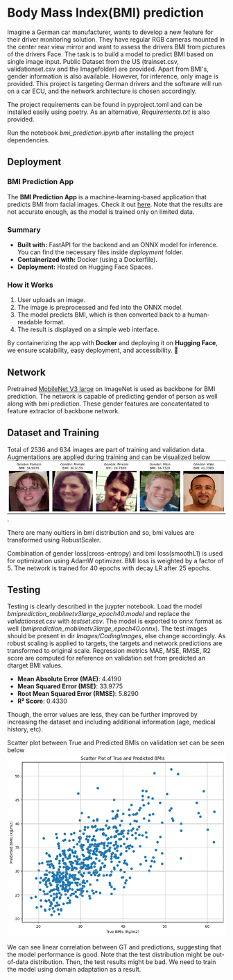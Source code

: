 # Body Mass Index(BMI) prediction
Imagine a German car manufacturer, wants to develop a new feature for their driver monitoring solution. They have regular RGB cameras mounted in the center rear view mirror and want to assess the drivers BMI from pictures of the drivers Face. The task is to build a model to predict BMI based on single image input. Public Dataset from the US (trainset.csv, validationset.csv and the Imagefolder) are provided. Apart from BMI's, gender information is also available. However, for inference, only image is provided. This project is targeting German drivers and the software will run on a car ECU, and the network architecture is chosen accordingly.

The project requirements can be found in pyproject.toml and can be installed easily using poetry. As an alternative, _Requirements.txt_ is also provided. 

Run the notebook _bmi_prediction.ipynb_ after installing the project dependencies.

## Deployment

### BMI Prediction App  

The **BMI Prediction App** is a machine-learning-based application that predicts BMI from facial images. Check it out [here](https://huggingface.co/spaces/Madhan18/bmi-predictor). Note that the results are not accurate enough, as the model is trained only on limited data.

### Summary  
- **Built with:** FastAPI for the backend and an ONNX model for inference. You can find the necessary files inside _deployment_ folder.
- **Containerized with:** Docker (using a Dockerfile).
- **Deployment:** Hosted on Hugging Face Spaces.

### How it Works  
1. User uploads an image.
2. The image is preprocessed and fed into the ONNX model.
3. The model predicts BMI, which is then converted back to a human-readable format.
4. The result is displayed on a simple web interface.

By containerizing the app with **Docker** and deploying it on **Hugging Face**, we ensure scalability, easy deployment, and accessibility. 🚀


## Network
Pretrained [MobileNet V3 large](https://arxiv.org/abs/1905.02244) on ImageNet is used as backbone for BMI prediction. The network is capable of predicting gender of person as well along with bmi prediction. These gender features are concatentated to feature extractor of backbone network.

## Dataset and Training
Total of 2536 and 634 images are part of training and validation data. Augmentations are applied during training and can be visualized below ![train_vis](training_data_vis.png).

There are many oultiers in bmi distribution and so, bmi values are transformed using RobustScaler.

Combination of gender loss(cross-entropy) and bmi loss(smoothL1) is used for optimization using AdamW optimizer. BMI loss is weighted by a factor of 5. The network is trained for 40 epochs with decay LR after 25 epochs.

## Testing
Testing is clearly described in the juypter notebook. Load the model _bmiprediction_mobilnetv3large_epoch40.model_ and replace the _validationset.csv_ with _testset.csv_. The model is exported to onnx format as well (_bmiprediction_mobilnetv3large_epoch40.onnx_). The test images should be present in dir _Images/CodingImages_, else change accordingly. As robust scaling is applied to targets, the targets and network predictions are transformed to original scale. Regression metrics MAE, MSE, RMSE, R2 score are computed for reference on validation set from predicted an dtarget BMI values.

- **Mean Absolute Error (MAE)**: 4.4190
- **Mean Squared Error (MSE)**: 33.9775
- **Root Mean Squared Error (RMSE)**: 5.8290
- **R² Score**: 0.4330

Though, the error values are less, they can be further improved by increasing the dataset and including additional information (age, medical history, etc).

Scatter plot between True and Predicted BMIs on validation set can be seen below ![scatter_plot](scatter_plot.png)

We can see linear correlation between GT and predictions, suggesting that the model performance is good. Note that the test distribution might be out-of-data distribution. Then, the test results might be bad. We need to train the model using domain adaptation as a result.

